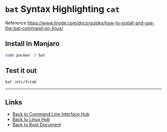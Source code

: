 # `bat` Syntax Highlighting `cat`

Reference <https://www.linode.com/docs/guides/how-to-install-and-use-the-bat-command-on-linux/>

## Install In Manjaro

```sh
sudo pacman -S bat
```

## Test it out

```sh
bat /etc/fstab
```


----
<!-- Footer Begins Here -->
## Links

- [Back to Command Line Interface Hub](./README.md)
- [Back to Linux Hub](../README.md)
- [Back to Root Document](../../README.md)
